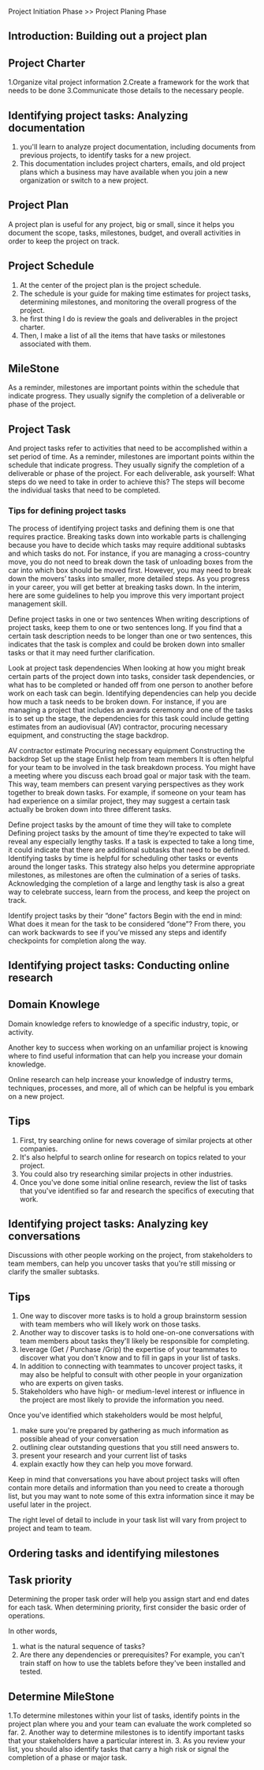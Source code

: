 Project Initiation Phase >> Project Planing Phase
## Introduction: Building out a project plan

## Project Charter
1.Organize vital project information
2.Create a framework for the work that needs to be done
3.Communicate those details to the necessary people.

## Identifying project tasks: Analyzing documentation
1.  you'll learn to analyze project documentation, including documents from previous projects, to identify tasks for a new project.
2.  This documentation includes project charters, emails, and old project plans which a business may have available when you join a new organization or switch to a new project.

## Project Plan
 A project plan is useful for any project, big or small, since it helps you document the scope, tasks, milestones, budget, and overall activities in order to keep the project on track. 
 
## Project Schedule
1. At the center of the project plan is the project schedule. 
2. The schedule is your guide for making time estimates for project tasks, determining milestones, and monitoring the overall progress of the project. 
3. he first thing I do is review the goals and deliverables in the project charter. 
4. Then, I make a list of all the items that have tasks or milestones associated with them.

## MileStone
As a reminder, milestones are important points within the schedule that indicate progress. They usually signify the completion of a deliverable or phase of the project. 


## Project Task
And project tasks refer to activities that need to be accomplished within a set period of time. As a reminder, milestones are important points within the schedule that indicate progress. They usually signify the completion of a deliverable or phase of the project. 
For each deliverable, ask yourself: What steps do we need to take in order to achieve this? The steps will become the individual tasks that need to be completed. 


### Tips for defining project tasks
The process of identifying project tasks and defining them is one that requires practice. Breaking tasks down into workable parts is challenging because you have to decide which tasks may require additional subtasks and which tasks do not. For instance, if you are managing a cross-country move, you do not need to break down the task of unloading boxes from the car into which box should be moved first. However, you may need to break down the movers’ tasks into smaller, more detailed steps. As you progress in your career, you will get better at breaking tasks down. In the interim, here are some guidelines to help you improve this very important project management skill. 

Define project tasks in one or two sentences
When writing descriptions of project tasks, keep them to one or two sentences long. If you find that a certain task description needs to be longer than one or two sentences, this indicates that the task is complex and could be broken down into smaller tasks or that it may need further clarification.

Look at project task dependencies
When looking at how you might break certain parts of the project down into tasks, consider task dependencies, or what has to be completed or handed off from one person to another before work on each task can begin. Identifying dependencies can help you decide how much a task needs to be broken down. For instance, if you are managing a project that includes an awards ceremony and one of the tasks is to set up the stage, the dependencies for this task could include getting estimates from an audiovisual (AV) contractor, procuring necessary equipment, and constructing the stage backdrop.

AV contractor estimate  Procuring necessary equipment  Constructing the backdrop  Set up the stage
Enlist help from team members
It is often helpful for your team to be involved in the task breakdown process. You might have a meeting where you discuss each broad goal or major task with the team. This way, team members can present varying perspectives as they work together to break down tasks. For example, if someone on your team has had experience on a similar project, they may suggest a certain task actually be broken down into three different tasks. 

Define project tasks by the amount of time they will take to complete
Defining project tasks by the amount of time they’re expected to take will reveal any especially lengthy tasks. If a task is expected to take a long time, it could indicate that there are additional subtasks that need to be defined. Identifying tasks by time is helpful for scheduling other tasks or events around the longer tasks. This strategy also helps you determine appropriate milestones, as milestones are often the culmination of a series of tasks. Acknowledging the completion of a large and lengthy task is also a great way to celebrate success, learn from the process, and keep the project on track.

Identify project tasks by their “done” factors
Begin with the end in mind: What does it mean for the task to be considered “done”? From there, you can work backwards to see if you’ve missed any steps and identify checkpoints for completion along the way. 


## Identifying project tasks: Conducting online research

## Domain Knowlege
Domain knowledge refers to knowledge of a specific industry, topic, or activity.

Another key to success when working on an unfamiliar project is knowing where to find useful information that can help you increase your domain knowledge. 

Online research can help increase your knowledge of industry terms, techniques, processes, and more, all of which can be helpful is you embark on a new project.

## Tips
1. First, try searching online for news coverage of similar projects at other companies. 
2. It's also helpful to search online for research on topics related to your project. 
3. You could also try researching similar projects in other industries. 
4. Once you've done some initial online research, review the list of tasks that you've identified so far and research the specifics of executing that work. 

## Identifying project tasks: Analyzing key conversations
Discussions with other people working on the project, from stakeholders to team members, can help you uncover tasks that you're still missing or clarify the smaller subtasks. 

## Tips
1.  One way to discover more tasks is to hold a group brainstorm session with team members who will likely work on those tasks. 
2.  Another way to discover tasks is to hold one-on-one conversations with team members about tasks they'll likely be responsible for completing. 
3.  leverage (Get / Purchase /Grip) the expertise of your teammates to discover what you don't know and to fill in gaps in your list of tasks. 
4.   In addition to connecting with teammates to uncover project tasks, it may also be helpful to consult with other people in your organization who are experts on given tasks.
5.    Stakeholders who have high- or medium-level interest or influence in the project are most likely to provide the information you need.

Once you've identified which stakeholders would be most helpful,
1. make sure you're prepared by gathering as much information as possible ahead of your conversation
2. outlining clear outstanding questions that you still need answers to. 
3. present your research and your current list of tasks 
4. explain exactly how they can help you move forward.


Keep in mind that conversations you have about project tasks will often contain more details and information than you need to create a thorough list, but you may want to note some of this extra information since it may be useful later in the project.

The right level of detail to include in your task list will vary from project to project and team to team.

## Ordering tasks and identifying milestones

## Task priority
Determining the proper task order will help you assign start and end dates for each task. When determining priority, first consider the basic order of operations. 

In other words, 
1. what is the natural sequence of tasks? 
2. Are there any dependencies or prerequisites? For example, you can't train staff on how to use the tablets before they've been installed and tested.

## Determine MileStone
1.To determine milestones within your list of tasks, identify points in the project plan where you and your team can evaluate the work completed so far. 
2. Another way to determine milestones is to identify important tasks that your stakeholders have a particular interest in.
3. As you review your list, you should also identify tasks that carry a high risk or signal the completion of a phase or major task. 
